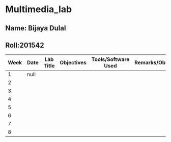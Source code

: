 # Multimedia_lab
## Name: Bijaya Dulal
## Roll:201542


| Week | Date       | Lab Title       | Objectives                | Tools/Software Used  | Remarks/Observations       |
|------|------------|-----------------|---------------------------|-----------------------|-----------------------------|
| 1    |  null          |                 |                           |                       |                             |
| 2    |            |                 |                           |                       |                             |
| 3    |            |                 |                           |                       |                             |
| 4    |            |                 |                           |                       |                             |
| 5    |            |                 |                           |                       |                             |
| 6    |            |                 |                           |                       |                             |
| 7    |            |                 |                           |                       |                             |
| 8    |            |                 |                           |                       |                             |

